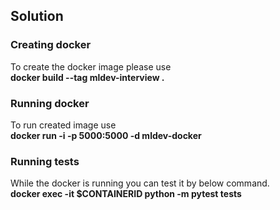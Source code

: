 ## Solution

### Creating docker
To create the docker image please use 
<br><b > docker build --tag mldev-interview .</b><br>

### Running docker
To run created image use 
<br><b> docker run -i -p 5000:5000 -d mldev-docker </b>

### Running tests
While the docker is running you can test it by below command. 
<br><b>docker exec -it $CONTAINERID python -m pytest tests</b>
